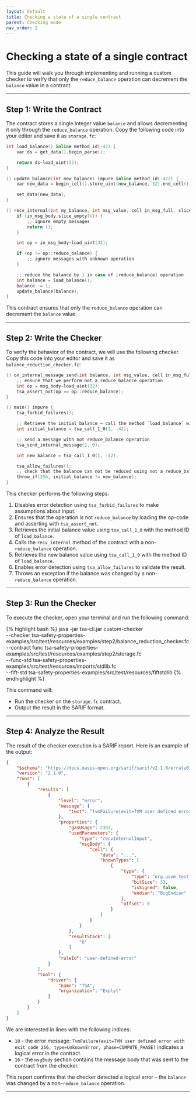 ```yaml
---
layout: default
title: Checking a state of a single contract
parent: Checking mode
nav_order: 2
---
```


# Checking a state of a single contract

This guide will walk you through implementing and running a custom checker to verify that only the `reduce_balance` operation can decrement the `balance` value in a contract.

---

## Step 1: Write the Contract

The contract stores a single integer value `balance` and allows decrementing it only through the `reduce_balance` operation. Copy the following code into your editor and save it as `storage.fc`:

```c
int load_balance() inline method_id(-42) {
    var ds = get_data().begin_parse();

    return ds~load_uint(32);
}

() update_balance(int new_balance) impure inline method_id(-422) {
    var new_data = begin_cell().store_uint(new_balance, 32).end_cell();

    set_data(new_data);
}

() recv_internal(int my_balance, int msg_value, cell in_msg_full, slice in_msg_body) impure {
    if (in_msg_body.slice_empty?()) {
        ;; ignore empty messages
        return ();
    }

    int op = in_msg_body~load_uint(32);

    if (op != op::reduce_balance) {
        ;; ignore messages with unknown operation
    }

    ;; reduce the balance by 1 in case of [reduce_balance] operation
    int balance = load_balance();
    balance -= 1;
    update_balance(balance);
}
```

This contract ensures that only the `reduce_balance` operation can decrement the `balance` value.

---

## Step 2: Write the Checker

To verify the behavior of the contract, we will use the following checker. Copy this code into your editor and save it as `balance_reduction_checker.fc`:

```c
() on_internal_message_send(int balance, int msg_value, cell in_msg_full, slice msg_body, int input_id) impure method_id {
    ;; ensure that we perform not a reduce_balance operation
    int op = msg_body~load_uint(32);
    tsa_assert_not(op == op::reduce_balance);
}

() main() impure {
    tsa_forbid_failures();

    ;; Retrieve the initial balance – call the method `load_balance` with id -42 in the contract with its id 1 (id 0 is used for the checker)
    int initial_balance = tsa_call_1_0(1, -42);

    ;; send a message with not reduce_balance operation
    tsa_send_internal_message(1, 0);

    int new_balance = tsa_call_1_0(1, -42);

    tsa_allow_failures();
    ;; check that the balance can not be reduced using not a reduce_balance operation
    throw_if(256, initial_balance != new_balance);
}
```

This checker performs the following steps:
1. Disables error detection using `tsa_forbid_failures` to make assumptions about input.
2. Ensures that the operation is not `reduce_balance` by loading the op-code and asserting with `tsa_assert_not`.
3. Retrieves the initial balance value using `tsa_call_1_0` with the method ID of `load_balance`.
4. Calls the `recv_internal` method of the contract with a non-`reduce_balance` operation.
5. Retrieves the new balance value using `tsa_call_1_0` with the method ID of `load_balance`.
6. Enables error detection using `tsa_allow_failures` to validate the result.
7. Throws an exception if the balance was changed by a non-`reduce_balance` operation.

---

## Step 3: Run the Checker

To execute the checker, open your terminal and run the following command:

{% highlight bash %}
java -jar tsa-cli.jar custom-checker \
--checker tsa-safety-properties-examples/src/test/resources/examples/step2/balance_reduction_checker.fc \
--contract func tsa-safety-properties-examples/src/test/resources/examples/step2/storage.fc \
--func-std tsa-safety-properties-examples/src/test/resources/imports/stdlib.fc \
--fift-std tsa-safety-properties-examples/src/test/resources/fiftstdlib
{% endhighlight %}

This command will:
- Run the checker on the `storage.fc` contract.
- Output the result in the SARIF format.

---

## Step 4: Analyze the Result

The result of the checker execution is a SARIF report. Here is an example of the output:

```json
{
    "$schema": "https://docs.oasis-open.org/sarif/sarif/v2.1.0/errata01/os/schemas/sarif-schema-2.1.0.json",
    "version": "2.1.0",
    "runs": [
        {
            "results": [
                {
                    "level": "error",
                    "message": {
                        "text": "TvmFailure(exit=TVM user defined error with exit code 256, type=UnknownError, phase=COMPUTE_PHASE)"
                    },
                    "properties": {
                        "gasUsage": 2303,
                        "usedParameters": {
                            "type": "recvInternalInput",
                            "msgBody": {
                                "cell": {
                                    "data": "...",
                                    "knownTypes": [
                                        {
                                            "type": {
                                                "type": "org.usvm.test.resolver.TvmTestCellDataIntegerRead",
                                                "bitSize": 32,
                                                "isSigned": false,
                                                "endian": "BigEndian"
                                            },
                                            "offset": 0
                                        }
                                    ]
                                }
                            }
                        },
                        "resultStack": [
                            "0"
                        ]
                    },
                    "ruleId": "user-defined-error"
                }
            ],
            "tool": {
                "driver": {
                    "name": "TSA",
                    "organization": "Explyt"
                }
            }
        }
    ]
}
```

We are interested in lines with the following indices:
- `10` - the error message: `TvmFailure(exit=TVM user defined error with exit code 256, type=UnknownError, phase=COMPUTE_PHASE)` indicates a logical error in the contract.
- `16` - the `msgBody` section contains the message body that was sent to the contract from the checker.

This report confirms that the checker detected a logical error – the `balance` was changed by a non-`reduce_balance` operation.

---
